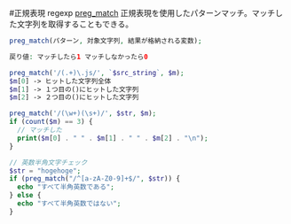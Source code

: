 #正規表現 regexp
[preg_match](http://php.net/manual/ja/function.preg-match.php)
正規表現を使用したパターンマッチ。マッチした文字列を取得することもできる。

```php
preg_match(パターン, 対象文字列, 結果が格納される変数);

戻り値: マッチしたら1 マッチしなかったら0
```

~~~php
preg_match('/(.+)\.js/', `$src_string`, $m);
$m[0] -> ヒットした文字列全体
$m[1] -> １つ目の()にヒットした文字列
$m[2] -> ２つ目の()にヒットした文字列
~~~

```php
preg_match('/(\w+)(\s+)/', $str, $m);
if (count($m) == 3) {
  // マッチした
  print($m[0] . " " . $m[1] . " " . $m[2] . "\n");
}


```

```php
// 英数半角文字チェック
$str = "hogehoge";
if (preg_match("/^[a-zA-Z0-9]+$/", $str)) {
  echo "すべて半角英数である";
} else {
  echo "すべて半角英数ではない";
}

```
